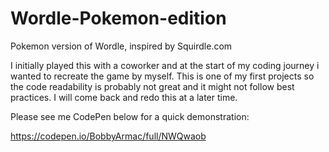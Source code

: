 # Wordle-Pokemon-edition
Pokemon version of Wordle, inspired by Squirdle.com

I initially played this with a coworker and at the start of my coding journey i wanted to recreate the game by myself.
This is one of my first projects so the code readability is probably not great and it might not follow best practices.
I will come back and redo this at a later time.

Please see me CodePen below for a quick demonstration:

https://codepen.io/BobbyArmac/full/NWQwaob 
